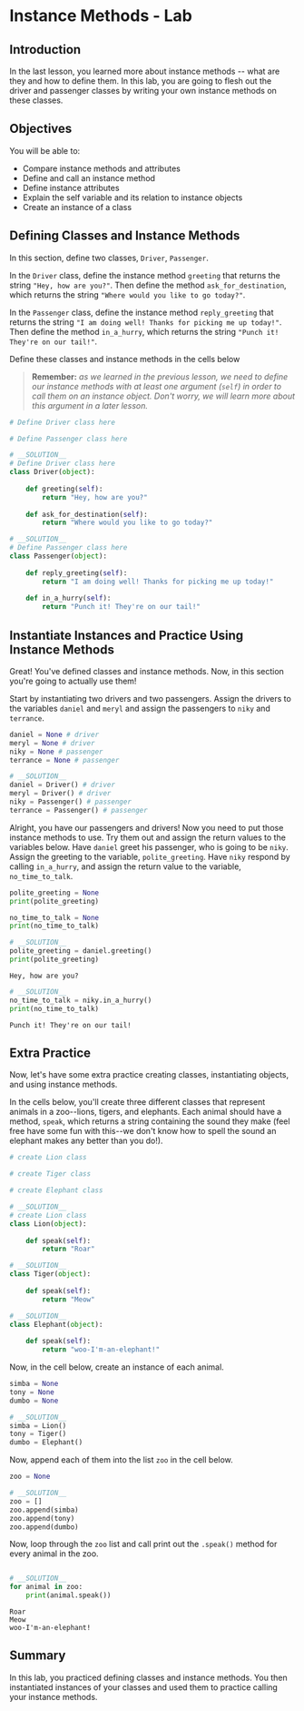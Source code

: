 
# Instance Methods - Lab

## Introduction
In the last lesson, you learned more about instance methods -- what are they and how to define them. In this lab, you are going to flesh out the driver and passenger classes by writing your own instance methods on these classes.

## Objectives

You will be able to: 

* Compare instance methods and attributes
* Define and call an instance method
* Define instance attributes
* Explain the self variable and its relation to instance objects
* Create an instance of a class

## Defining Classes and Instance Methods

In this section, define two classes, `Driver`, `Passenger`. 

In the `Driver` class, define the instance method `greeting` that returns the string `"Hey, how are you?"`. Then define the method `ask_for_destination`, which returns the string `"Where would you like to go today?"`. 

In the `Passenger` class, define the instance method `reply_greeting` that returns the string `"I am doing well! Thanks for picking me up today!"`. Then define the method `in_a_hurry`, which returns the string `"Punch it! They're on our tail!"`. 

Define these classes and instance methods in the cells below
    
> **Remember:** *as we learned in the previous lesson, we need to define our instance methods with at least one argument (`self`) in order to call them on an instance object. Don't worry, we will learn more about this argument in a later lesson.*


```python
# Define Driver class here
```


```python
# Define Passenger class here 
```


```python
# __SOLUTION__ 
# Define Driver class here
class Driver(object):
    
    def greeting(self):
        return "Hey, how are you?"
    
    def ask_for_destination(self):
        return "Where would you like to go today?"
```


```python
# __SOLUTION__ 
# Define Passenger class here 
class Passenger(object):
    
    def reply_greeting(self):
        return "I am doing well! Thanks for picking me up today!"
    
    def in_a_hurry(self):
        return "Punch it! They're on our tail!"
```

## Instantiate Instances and Practice Using Instance Methods
Great! You've defined classes and instance methods. Now, in this section you're going to actually use them!

Start by instantiating two drivers and two passengers. Assign the drivers to the variables `daniel` and `meryl` and assign the passengers to `niky` and `terrance`.


```python
daniel = None # driver
meryl = None # driver
niky = None # passenger
terrance = None # passenger
```


```python
# __SOLUTION__ 
daniel = Driver() # driver
meryl = Driver() # driver
niky = Passenger() # passenger
terrance = Passenger() # passenger
```

Alright, you have our passengers and drivers! Now you need to put those instance methods to use. Try them out and assign the return values to the variables below. Have `daniel` greet his passenger, who is going to be `niky`. Assign the greeting to the variable, `polite_greeting`. Have `niky` respond by calling `in_a_hurry`, and assign the return value to the variable, `no_time_to_talk`.


```python
polite_greeting = None
print(polite_greeting)
```


```python
no_time_to_talk = None
print(no_time_to_talk)
```


```python
# __SOLUTION__ 
polite_greeting = daniel.greeting()
print(polite_greeting)
```

    Hey, how are you?



```python
# __SOLUTION__ 
no_time_to_talk = niky.in_a_hurry()
print(no_time_to_talk)
```

    Punch it! They're on our tail!


## Extra Practice

Now, let's have some extra practice creating classes, instantiating objects, and using instance methods. 

In the cells below, you'll create three different classes that represent animals in a zoo--lions, tigers, and elephants.  Each animal should have a method, `speak`, which returns a string containing the sound they make (feel free have some fun with this--we don't know how to spell the sound an elephant makes any better than you do!). 


```python
# create Lion class
```


```python
# create Tiger class
```


```python
# create Elephant class
```


```python
# __SOLUTION__ 
# create Lion class
class Lion(object):
    
    def speak(self):
        return "Roar"
```


```python
# __SOLUTION__ 
class Tiger(object):
    
    def speak(self):
        return "Meow"
```


```python
# __SOLUTION__ 
class Elephant(object):
    
    def speak(self):
        return "woo-I'm-an-elephant!"
```

Now, in the cell below, create an instance of each animal. 


```python
simba = None
tony = None
dumbo = None
```


```python
# __SOLUTION__ 
simba = Lion()
tony = Tiger()
dumbo = Elephant()
```

Now, append each of them into the list `zoo` in the cell below.


```python
zoo = None
```


```python
# __SOLUTION__ 
zoo = []
zoo.append(simba)
zoo.append(tony)
zoo.append(dumbo)
```

Now, loop through the `zoo` list and call print out the `.speak()` method for every animal in the zoo. 


```python

```


```python
# __SOLUTION__ 
for animal in zoo:
    print(animal.speak())
```

    Roar
    Meow
    woo-I'm-an-elephant!


## Summary
In this lab, you practiced defining classes and instance methods. You then instantiated instances of your classes and used them to practice calling your instance methods. 
